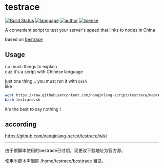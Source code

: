 # testrace
[![Build Status](https://github.com/nanqinlang/SVG/blob/master/build%20passing.svg)](https://github.com/nanqinlang-script/testrace)
[![language](https://github.com/nanqinlang/SVG/blob/master/language-shell-blue.svg)](https://github.com/nanqinlang-script/testrace)
[![author](https://github.com/nanqinlang/SVG/blob/master/author-nanqinlang-lightgrey.svg)](https://github.com/nanqinlang-script/testrace)
[![license](https://github.com/nanqinlang/SVG/blob/master/license-GPLv3-orange.svg)](https://github.com/nanqinlang-script/testrace)

A convenient script to test your server's speed that links to nodes in China

based on [bestrace](http://www.ipip.net)

## Usage
no much things to explain  
cuz it's a script with Chinese language

just one thing... you must run it with `bash`  
like
```bash
wget https://raw.githubusercontent.com/nanqinlang-script/testrace/master/testrace.sh
bash testrace.sh
```

it's the best to say nothing !

## according
https://github.com/nanqinlang-script/testrace/wiki

------

由于原脚本使用的bestrace已过期，现更改下载地址为官方源。

使用本脚本需删除 /home/testrace/besttrace 目录。

